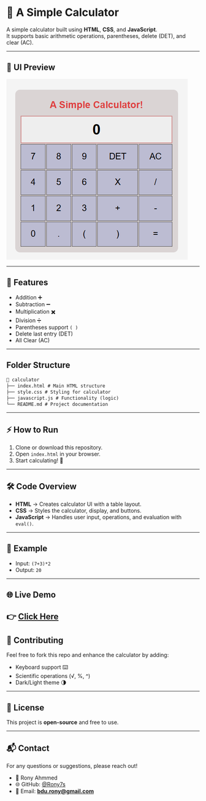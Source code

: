 # 🧮 A Simple Calculator

A simple calculator built using **HTML**, **CSS**, and **JavaScript**.  
It supports basic arithmetic operations, parentheses, delete (DET), and clear (AC).

---

## 📸 UI Preview
![Calculator Preview](./ui.png) 

---

## 🚀 Features
- Addition ➕  
- Subtraction ➖  
- Multiplication ✖️  
- Division ➗  
- Parentheses support `( )`  
- Delete last entry (DET)  
- All Clear (AC)  

---
## Folder Structure

```plaintext
📁 calculator
├── index.html # Main HTML structure
├── style.css # Styling for calculator
├── javascript.js # Functionality (logic)
└── README.md # Project documentation
``` 
---

## ⚡ How to Run
1. Clone or download this repository.  
2. Open `index.html` in your browser.  
3. Start calculating! 🎉  

---

## 🛠️ Code Overview
- **HTML** → Creates calculator UI with a table layout.  
- **CSS** → Styles the calculator, display, and buttons.  
- **JavaScript** → Handles user input, operations, and evaluation with `eval()`.  

---

## 📌 Example
- Input: `(7+3)*2`  
- Output: `20`

---

## 🌐 Live Demo
👉 [Click Here](https://rony7s.github.io/Calculator/)
---

## 🤝 Contributing
Feel free to fork this repo and enhance the calculator by adding:  
- Keyboard support ⌨️  
- Scientific operations (√, %, ^)  
- Dark/Light theme 🌗  

---

## 📄 License
This project is **open-source** and free to use.

---

## 📬 Contact
For any questions or suggestions, please reach out!  

- 👤 Rony Ahmmed  
- 🌐 GitHub: [@Rony7s](https://github.com/Rony7s)  
- 📧 Email: **bdu.rony@gmail.com**

